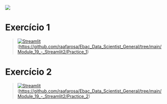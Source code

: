 [![](https://raw.githubusercontent.com/raafarosa/Ebac_Data_Scientist_General/main/utilities/newebac_logo_black_half.png)](https://github.com/raafarosa/Ebac_Data_Scientist_General)

# Exercício 1
> [![Streamlit](https://img.shields.io/badge/Streamlit-FF4B4B?logo=Streamlit&logoColor=white)](https://md19-practice-1.streamlit.app/)
> (https://github.com/raafarosa/Ebac_Data_Scientist_General/tree/main/Module_19_-_Streamlit2/Practice_1)


# Exercício 2
> [![Streamlit](https://img.shields.io/badge/Streamlit-FF4B4B?logo=Streamlit&logoColor=white)](https://md19-practice-2.streamlit.app/)
> (https://github.com/raafarosa/Ebac_Data_Scientist_General/tree/main/Module_19_-_Streamlit2/Practice_2)



